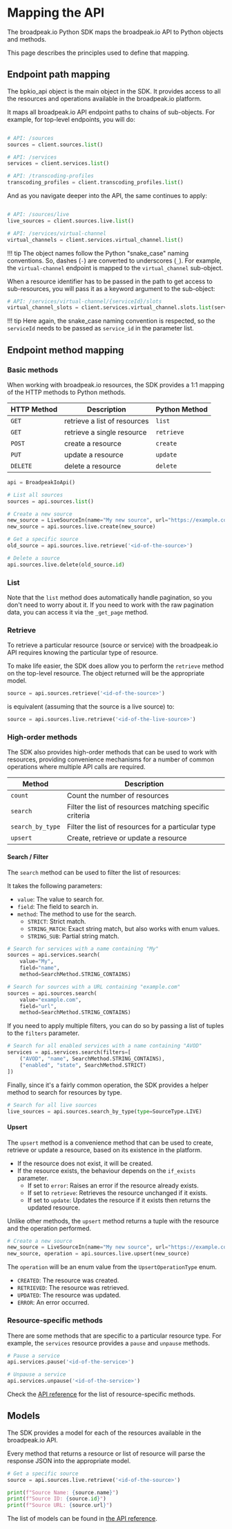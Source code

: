 # Mapping the API

The broadpeak.io Python SDK maps the broadpeak.io API to Python objects and methods.

This page describes the principles used to define that mapping.

## Endpoint path mapping

The bpkio_api object is the main object in the SDK. It provides access to all the resources and operations available in the broadpeak.io platform.

It maps all broadpeak.io API endpoint paths to chains of sub-objects. For example, for top-level endpoints, you will do:

```python

# API: /sources
sources = client.sources.list()

# API: /services
services = client.services.list()

# API: /transcoding-profiles
transcoding_profiles = client.transcoding_profiles.list()
```

And as you navigate deeper into the API, the same continues to apply:

```python

# API: /sources/live
live_sources = client.sources.live.list()

# API: /services/virtual-channel
virtual_channels = client.services.virtual_channel.list()
```

!!! tip
    The object names follow the Python "snake_case" naming conventions. So, dashes (`-`) are converted to underscores (`_`). For example, the `virtual-channel` endpoint is mapped to the `virtual_channel` sub-object.

When a resource identifier has to be passed in the path to get access to sub-resources, you will pass it as a keyword argument to the sub-object:

```python
# API: /services/virtual-channel/{serviceId}/slots
virtual_channel_slots = client.services.virtual_channel.slots.list(service_id='<id-of-the-service>")
```

!!! tip
    Here again, the snake_case naming convention is respected, so the `serviceId` needs to be passed as `service_id` in the parameter list.

## Endpoint method mapping

### Basic methods

When working with broadpeak.io resources, the SDK provides a 1:1 mapping of the HTTP methods to Python methods.

| HTTP Method | Description | Python Method |
|-------------|-------------|---------------|
| `GET` | retrieve a list of resources | `list` |
| `GET` | retrieve a single resource | `retrieve` |
| `POST` | create a resource | `create` |
| `PUT` | update a resource | `update` |
| `DELETE` | delete a resource | `delete` |

```python
api = BroadpeakIoApi()

# List all sources
sources = api.sources.list()

# Create a new source
new_source = LiveSourceIn(name="My new source", url="https://example.com/stream.m3u8")
new_source = api.sources.live.create(new_source)

# Get a specific source
old_source = api.sources.live.retrieve('<id-of-the-source>')

# Delete a source
api.sources.live.delete(old_source.id)
```

### List

Note that the `list` method does automatically handle pagination, so you don't need to worry about it.
If you need to work with the raw pagination data, you can access it via the `_get_page` method.

### Retrieve

To retrieve a particular resource (source or service) with the broadpeak.io API requires knowing the particular type of resource. 

To make life easier, the SDK does allow you to perform the `retrieve` method on the top-level resource. The object returned will be the appropriate model.

```python
source = api.sources.retrieve('<id-of-the-source>')
```
is equivalent (assuming that the source is a live source) to:

```python
source = api.sources.live.retrieve('<id-of-the-live-source>')
```


### High-order methods

The SDK also provides high-order methods that can be used to work with resources, providing convenience mechanisms for a number of common operations where multiple API calls are required.

| Method | Description |
|--------|-------------|
| `count` | Count the number of resources |
| `search` | Filter the list of resources matching specific criteria |
| `search_by_type` | Filter the list of resources for a particular type |
| `upsert` | Create, retrieve or update a resource |

#### Search / Filter

The `search` method can be used to filter the list of resources:

It takes the following parameters:

- `value`: The value to search for.
- `field`: The field to search in.
- `method`: The method to use for the search.
    - `STRICT`: Strict match.
    - `STRING_MATCH`: Exact string match, but also works with enum values.
    - `STRING_SUB`: Partial string match.


```python
# Search for services with a name containing "My"
sources = api.services.search(
    value="My", 
    field="name", 
    method=SearchMethod.STRING_CONTAINS)

# Search for sources with a URL containing "example.com"
sources = api.sources.search(
    value="example.com", 
    field="url", 
    method=SearchMethod.STRING_CONTAINS)
```

If you need to apply multiple filters, you can do so by passing a list of tuples to the `filters` parameter.

```python
# Search for all enabled services with a name containing "AVOD"
services = api.services.search(filters=[
    ("AVOD", "name", SearchMethod.STRING_CONTAINS),
    ("enabled", "state", SearchMethod.STRICT)
])
```

Finally, since it's a fairly common operation, the SDK provides a helper method to search for resources by type.

```python
# Search for all live sources
live_sources = api.sources.search_by_type(type=SourceType.LIVE)
```

#### Upsert

The `upsert` method is a convenience method that can be used to create, retrieve or update a resource, based on its existence in the platform.

- If the resource does not exist, it will be created.
- If the resource exists, the behaviour depends on the `if_exists` parameter.
    - If set to `error`: Raises an error if the resource already exists.
    - If set to `retrieve`: Retrieves the resource unchanged if it exists.
    - If set to `update`: Updates the resource if it exists then returns the updated resource.

Unlike other methods, the `upsert` method returns a tuple with the resource and the operation performed.

```python
# Create a new source
new_source = LiveSourceIn(name="My new source", url="https://example.com/stream.m3u8")
new_source, operation = api.sources.live.upsert(new_source)
```

The `operation` will be an enum value from the `UpsertOperationType` enum.

- `CREATED`: The resource was created.
- `RETRIEVED`: The resource was retrieved.
- `UPDATED`: The resource was updated.
- `ERROR`: An error occurred.

### Resource-specific methods

There are some methods that are specific to a particular resource type. For example, the `services` resource provides a `pause` and `unpause` methods.

```python
# Pause a service
api.services.pause('<id-of-the-service>')

# Unpause a service
api.services.unpause('<id-of-the-service>')
```

Check the [API reference](../../api/endpoints/#endpoints-overview) for the list of resource-specific methods.


## Models

The SDK provides a model for each of the resources available in the broadpeak.io API.

Every method that returns a resource or list of resource will parse the response JSON into the appropriate model.

```python
# Get a specific source
source = api.sources.live.retrieve('<id-of-the-source>')

print(f"Source Name: {source.name}")
print(f"Source ID: {source.id}")
print(f"Source URL: {source.url}")
```

The list of models can be found in [the API reference](../../api/models/#models-overview).





